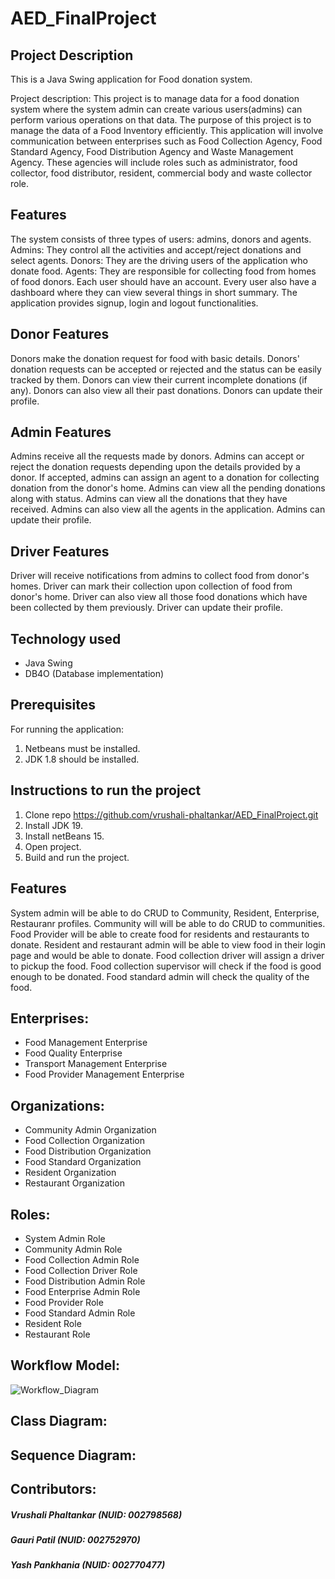# AED_FinalProject

## Project Description
This is a Java Swing application for Food donation system.

Project description: This project is to manage data for a food donation system where the system admin can create various users(admins) can perform various operations on that data. The purpose of this project is to manage the data of a Food Inventory efficiently.
This application will involve communication between enterprises such as Food Collection Agency, Food Standard Agency, Food Distribution Agency and Waste Management Agency. These agencies will include roles such as administrator, food collector, food distributor, resident, commercial body and waste collector role.

## Features
The system consists of three types of users: admins, donors and agents.
Admins: They control all the activities and accept/reject donations and select agents.
Donors: They are the driving users of the application who donate food.
Agents: They are responsible for collecting food from homes of food donors.
Each user should have an account.
Every user also have a dashboard where they can view several things in short summary.
The application provides signup, login and logout functionalities.

## Donor Features
Donors make the donation request for food with basic details.
Donors' donation requests can be accepted or rejected and the status can be easily tracked by them.
Donors can view their current incomplete donations (if any).
Donors can also view all their past donations.
Donors can update their profile.

## Admin Features
Admins receive all the requests made by donors.
Admins can accept or reject the donation requests depending upon the details provided by a donor.
If accepted, admins can assign an agent to a donation for collecting donation from the donor's home.
Admins can view all the pending donations along with status.
Admins can view all the donations that they have received.
Admins can also view all the agents in the application.
Admins can update their profile.

## Driver Features
Driver will receive notifications from admins to collect food from donor's homes.
Driver can mark their collection upon collection of food from donor's home.
Driver can also view all those food donations which have been collected by them previously.
Driver can update their profile.

## Technology used
- Java Swing
- DB4O (Database implementation)

## Prerequisites
For running the application:

1. Netbeans must be installed.
2. JDK 1.8 should be installed.

## Instructions to run the project
1. Clone repo https://github.com/vrushali-phaltankar/AED_FinalProject.git
2. Install JDK 19.
3. Install netBeans 15.
4. Open project.
5. Build and run the project.

## Features
System admin will be able to do CRUD to Community, Resident, Enterprise, Restauranr profiles.
Community will will be able to do CRUD to communities.
Food Provider will be able to create food for residents and restaurants to donate.
Resident and restaurant admin will be able to view food in their login page and would be able to donate.
Food collection driver will assign a driver to pickup the food.
Food collection supervisor will check if the food is good enough to be donated.
Food standard admin will check the quality of the food.

## Enterprises:
- Food Management Enterprise
- Food Quality Enterprise
- Transport Management Enterprise
- Food Provider Management Enterprise

## Organizations:
- Community Admin Organization
- Food Collection Organization
- Food Distribution Organization
- Food Standard Organization
- Resident Organization
- Restaurant Organization

## Roles:
- System Admin Role
- Community Admin Role
- Food Collection Admin Role
- Food Collection Driver Role
- Food Distribution Admin Role
- Food Enterprise Admin Role
- Food Provider Role
- Food Standard Admin Role
- Resident Role
- Restaurant Role

## Workflow Model:
![Workflow_Diagram](https://user-images.githubusercontent.com/114446858/206950450-a003e598-138f-4a6a-a784-ad3095ebf6b8.jpg)

## Class Diagram: 

## Sequence Diagram: 


## Contributors:
##### Vrushali Phaltankar (NUID: 002798568)
##### Gauri Patil (NUID: 002752970)
##### Yash Pankhania (NUID: 002770477) 
